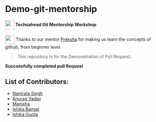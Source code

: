 # Demo-git-mentorship
#### <img align="center" src="https://emojis.slackmojis.com/emojis/images/1471045852/842/hi.gif?1471045852" width="30"/> Techsahead Git Mentorship Workshop

<img align="center" src="https://emojis.slackmojis.com/emojis/images/1471045883/959/whatsgoingon.gif?1471045883" width="30"/> Thanks to our mentor <a href="https://github.com/Preksha-N/">Preksha</a> for making us learn the concepts of github, from beginner level. 

> This repository is for the Demonstration of Pull Request.

**Succsesfully completed pull Request**

## List of Contributors:
* <a href="https://github.com/Namrata1Singh">Namrata Singh</a>
* <a href="https://github.com/AnuragYadav365/">Anurag Yadav</a>
*  <a href="https://github.com/M-anisha-coder/">Manisha</a>
* <a href="https://github.com/ishika6852">Ishika Bansal</a>
* <a href="https://github.com/ishikagupta12">Ishika Gupta</a>

  
